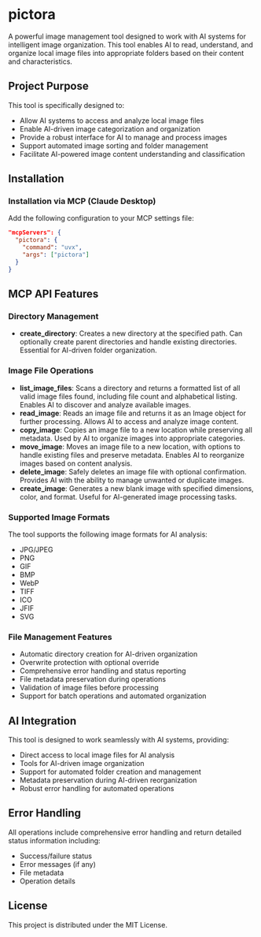 # pictora

A powerful image management tool designed to work with AI systems for intelligent image organization. This tool enables AI to read, understand, and organize local image files into appropriate folders based on their content and characteristics.

## Project Purpose

This tool is specifically designed to:
- Allow AI systems to access and analyze local image files
- Enable AI-driven image categorization and organization
- Provide a robust interface for AI to manage and process images
- Support automated image sorting and folder management
- Facilitate AI-powered image content understanding and classification

## Installation

### Installation via MCP (Claude Desktop)

Add the following configuration to your MCP settings file:

```json
"mcpServers": {
  "pictora": {
    "command": "uvx",
    "args": ["pictora"]
  }
}
```

## MCP API Features

### Directory Management
- **create_directory**: Creates a new directory at the specified path. Can optionally create parent directories and handle existing directories. Essential for AI-driven folder organization.

### Image File Operations
- **list_image_files**: Scans a directory and returns a formatted list of all valid image files found, including file count and alphabetical listing. Enables AI to discover and analyze available images.
- **read_image**: Reads an image file and returns it as an Image object for further processing. Allows AI to access and analyze image content.
- **copy_image**: Copies an image file to a new location while preserving all metadata. Used by AI to organize images into appropriate categories.
- **move_image**: Moves an image file to a new location, with options to handle existing files and preserve metadata. Enables AI to reorganize images based on content analysis.
- **delete_image**: Safely deletes an image file with optional confirmation. Provides AI with the ability to manage unwanted or duplicate images.
- **create_image**: Generates a new blank image with specified dimensions, color, and format. Useful for AI-generated image processing tasks.

### Supported Image Formats
The tool supports the following image formats for AI analysis:
- JPG/JPEG
- PNG
- GIF
- BMP
- WebP
- TIFF
- ICO
- JFIF
- SVG

### File Management Features
- Automatic directory creation for AI-driven organization
- Overwrite protection with optional override
- Comprehensive error handling and status reporting
- File metadata preservation during operations
- Validation of image files before processing
- Support for batch operations and automated organization

## AI Integration

This tool is designed to work seamlessly with AI systems, providing:
- Direct access to local image files for AI analysis
- Tools for AI-driven image organization
- Support for automated folder creation and management
- Metadata preservation during AI-driven reorganization
- Robust error handling for automated operations

## Error Handling
All operations include comprehensive error handling and return detailed status information including:
- Success/failure status
- Error messages (if any)
- File metadata
- Operation details

## License

This project is distributed under the MIT License.
